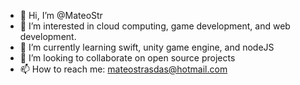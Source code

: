 - 👋 Hi, I’m @MateoStr
- 👀 I’m interested in cloud computing, game development, and web development.
- 🌱 I’m currently learning swift, unity game engine, and nodeJS
- 💞️ I’m looking to collaborate on open source projects
- 📫 How to reach me: mateostrasdas@hotmail.com
